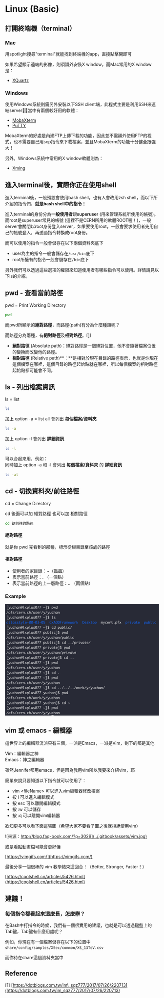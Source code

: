 # Linux \(Basic\)

## 打開終端機（terminal）

### Mac

用spotlight搜尋"terminal"就能找到終端機的app，直接點擊開即可

如果希望顯示遠端的影像，則須額外安裝X window，而Mac常用的X window是：

* [XQuartz](https://www.xquartz.org/)

### Windows

使用Windows系統則需另外安裝以下SSH client端，此程式主要是利用SSH來連結server，當中有兩個較好用的軟體：

* [MobaXterm](https://mobaxterm.mobatek.net/)
* [PuTTY](https://www.putty.org/)

MobaXterm的好處是內建FTP上傳下載的功能，因此並不需額外使用FTP的程式，也不需要自己用scp指令來下載檔案，並且MobaXterm的功能十分健全跟強大！

另外，Windows系統中常用的X window軟體則為：

* [Xming](http://www.straightrunning.com/XmingNotes/)

## 進入terminal後，實際你正在使用shell

進入terminal後，一般預設會使用bash shell，也有人會改用zsh shell，而以下所介紹的指令們，**就是bash shell中的指令**！

進入terminal的身份分為**一般使用者**跟**superuser** \(用來管理系統所使用的帳號\)。而root是superuser常見的帳號 \(這裡不是CERN所用的軟體ROOT喔！\)，一般server會關閉以root身份登入server，如果要使用root，一般會要求使用者先用自己的帳號登入，再透過指令轉換成root身份。

而可以使用的指令一般會儲存在以下兩個資料夾底下

* user為主的指令一般會儲存在`/usr/bin`底下
* root所擁有的指令一般會儲存在`/bin`底下

另外我們可以透過這些選項的權限來知道使用者有哪些指令可以使用。詳情請見以下ls的介紹。

## pwd - 查看當前路徑

pwd = Print Working Directory

```bash
pwd
```

而pwd所顯示的**絕對路徑**，而路徑\(path\)有分為什麼種類呢？

而路徑分為兩種，有**絕對路徑**及**相對路徑**。[\[1\]](https://dotblogs.com.tw/im_sqz777/2017/07/26/220713)

* **絕對路徑** \(Absolute path\)：絕對路徑是一個絕對位置，他不會隨著檔案位置的變換而改變他的路徑。
* **相對路徑** \(Relative path\)**：**是相對於現在目錄的路徑表示，也就是你現在這個檔案在哪裡，這個目錄的路徑起始點就在哪裡，所以每個檔案的相對路徑起始點都可能會不同。

## ls - 列出檔案資訊

ls = list

```bash
ls
```

加上 option -a = list all 會列出 **每個檔案/資料夾**

```bash
ls -a
```

加上 option -l 會列出 **詳細資訊**

```bash
ls -l
```

可以合起來用，例如：  
同時加上 option -a 和 -l 會列出 **每個檔案/資料夾** 的 **詳細資訊**

```bash
ls -al
```

## cd - 切換資料夾/前往路徑

cd = Change Directory

cd 後面可以加 絕對路徑 也可以加 相對路徑

```bash
cd 欲前往的路徑
```

#### 絕對路徑

就是你 pwd 完看到的那種，標示從根目錄至該處的路徑

#### 相對路徑

* 使用者的家目錄：~（蟲蟲）
* 表示當前路徑：. （一個點）
* 表示當前路徑的上一層路徑：.. （兩個點）

### Example

![](../.gitbook/assets/screen-shot-20190116-xia-wu-4.46.00.png)

## vim 或 emacs - 編輯器

這世界上的編輯器流派只有三個，一派是Emacs，一派是Vim，剩下的都是其他

Vim：編輯器之神  
Emacs：神之編輯器

雖然Jennifer都用emacs，但是因為我用vim所以我要來介紹vim，耶

簡單來說只要知道以下指令就可以使用了：

* vim &lt;fileName&gt; 可以進入vim編輯器修改檔案
* 按 i 可以進入編輯模式
* 按 esc 可以離開編輯模式
* 按 :w 可以儲存
* 按 :q 可以離開vim編輯器



欲知更多可以看下面這張圖（希望大家不要看了圖之後就拒絕使用vim）

![&#x4F86;&#x6E90;&#xFF1A;http://blog.faq-book.com/?p=3029](../.gitbook/assets/vim.jpg)

或是看點動畫檔可能會更好懂

[https://vimgifs.com/](https://vimgifs.com/)

最後分享一個很棒的 vim 教學結束這回合！（Better, Stronger, Faster！）

[https://coolshell.cn/articles/5426.html](https://coolshell.cn/articles/5426.html)

## 建議！

### 每個指令都看起來這麼長，怎麼辦？

在Bash中打指令的時候，我們有一個很實用的建議，也就是可以透過鍵盤上的Tab鍵，Tab鍵有什麼用處呢？

例如，你現在有一個檔案儲存在以下的位置中`share/config/samples/XSec/common/XS_13TeV.csv`

而你待在share這個資料夾當中





## Reference

\[1\] [https://dotblogs.com.tw/im\_sqz777/2017/07/26/220713](https://dotblogs.com.tw/im_sqz777/2017/07/26/220713)



